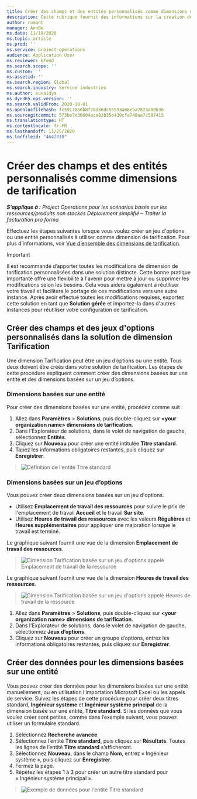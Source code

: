 ```yaml
---
title: Créer des champs et des entités personnalisés comme dimensions de tarification
description: Cette rubrique fournit des informations sur la création de groupes d’options ou d’entités personnalisé(es).
author: rumant
manager: AnnBe
ms.date: 11/18/2020
ms.topic: article
ms.prod: ''
ms.service: project-operations
audience: Application User
ms.reviewer: kfend
ms.search.scope: ''
ms.custom: ''
ms.assetid: ''
ms.search.region: Global
ms.search.industry: Service industries
ms.author: suvaidya
ms.dyn365.ops.version: ''
ms.search.validFrom: 2020-10-01
ms.openlocfilehash: fc5917856b8f28d36dc55593a68eba7823a00b36
ms.sourcegitcommit: 573be7e36604ace82b35e439cfa748aa7c587415
ms.translationtype: HT
ms.contentlocale: fr-FR
ms.lasthandoff: 11/25/2020
ms.locfileid: "4642810"
---
```

# <a name="create-custom-fields-and-entities-as-pricing-dimensions"></a>Créer des champs et des entités personnalisés comme dimensions de tarification

_**S’applique à :** Project Operations pour les scénarios basés sur les ressources/produits non stockés Déploiement simplifié – Traiter la facturation pro forma_

Effectuez les étapes suivantes lorsque vous voulez créer un jeu d'options ou une entité personnalisés à utiliser comme dimension de tarification. Pour plus d’informations, voir [Vue d’ensemble des dimensions de tarification](pricing-dimensions-overview.md).  

> [!IMPORTANT]
> Il est recommandé d’apporter toutes les modifications de dimension de tarification personnalisées dans une solution distincte. Cette bonne pratique importante offre une flexibilité à l'avenir pour mettre à jour ou supprimer les modifications selon les besoins. Cela vous aidera également à réutiliser votre travail et facilitera le portage de ces modifications vers une autre instance. Après avoir effectué toutes les modifications requises, exportez cette solution en tant que **Solution gérée** et importez-la dans d'autres instances pour réutiliser votre configuration de tarification.

  
## <a name="create-custom-fields-and-option-sets-in-the-pricing-dimension-solution"></a>Créer des champs et des jeux d'options personnalisés dans la solution de dimension Tarification

Une dimension Tarification peut être un jeu d’options ou une entité. Tous deux doivent être créés dans votre solution de tarification. Les étapes de cette procédure expliquent comment créer des dimensions basées sur une entité et des dimensions basées sur un jeu d’options.

### <a name="entity-based-dimensions"></a>Dimensions basées sur une entité
Pour créer des dimensions basées sur une entité, procédez comme suit :

1. Allez dans **Paramètres** > **Solutions**, puis double-cliquez sur **\<your organization name> dimensions de tarification**.
2. Dans l’Explorateur de solutions, dans le volet de navigation de gauche, sélectionnez **Entités**.
3. Cliquez sur **Nouveau** pour créer une entité intitulée **Titre standard**. 
4. Tapez les informations obligatoires restantes, puis cliquez sur **Enregistrer**.

> ![Définition de l'entité Titre standard](media/Standard-Title-entity-definition.png)

### <a name="option-set-based-dimensions"></a>Dimensions basées sur un jeu d’options 
Vous pouvez créer deux dimensions basées sur un jeu d'options. 

- Utilisez **Emplacement de travail des ressources** pour suivre le prix de l'emplacement de travail **Accueil** et le travail **Sur site**. 
- Utilisez **Heures de travail des ressources** avec les valeurs **Régulières** et **Heures supplémentaires** pour appliquer une majoration lorsque le travail est terminé.

Le graphique suivant fournit une vue de la dimension **Emplacement de travail des ressources**. 

> ![Dimension Tarification basée sur un jeu d'options appelé Emplacement de travail de la ressource](media/Option-set-PD-called-Resource-Work-Location.png)

Le graphique suivant fournit une vue de la dimension **Heures de travail des ressources**. 

> ![Dimension Tarification basée sur un jeu d'options appelé Heures de travail de la ressource](media/Option-set-PD-called-Resource-Work-Hours.png)

1. Allez dans **Paramètres** > **Solutions**, puis double-cliquez sur **\<your organization name> dimensions de tarification**. 
2. Dans l’Explorateur de solutions, dans le volet de navigation de gauche, sélectionnez **Jeux d’options**. 
3. Cliquez sur **Nouveau** pour créer un groupe d’options, entrez les informations obligatoires restantes, puis cliquez sur **Enregistrer**.

## <a name="create-data-for-entity-based-dimensions"></a>Créer des données pour les dimensions basées sur une entité

Vous pouvez créer des données pour les dimensions basées sur une entité manuellement, ou en utilisation l’importation Microsoft Excel ou les appels de service. Suivez les étapes de cette procédure pour créer deux titres standard, **Ingénieur système** et **Ingénieur système principal** de la dimension basée sur une entité, **Titre standard**. Si les données que vous voulez créer sont petites, comme dans l’exemple suivant, vous pouvez utiliser un formulaire standard.

1. Sélectionnez **Recherche avancée**.
2. Sélectionnez l’entité **Titre standard**, puis cliquez sur **Résultats**. Toutes les lignes de l’entité **Titre standard** s’afficheront.
3. Sélectionnez **Nouveau**, dans le champ **Nom**, entrez « Ingénieur système », puis cliquez sur **Enregistrer**.
4. Fermez la page. 
5. Répétez les étapes 1 à 3 pour créer un autre titre standard pour « Ingénieur système principal ».

> ![Exemple de données pour l'entité Titre standard](media/ST-data.png)

